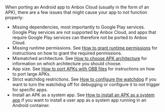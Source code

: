 When porting an Android app to Anbox Cloud (usually in the form of an APK), there are a few issues that might cause your app to not function properly:

* Missing dependencies, most importantly to Google Play services. Google Play services are not supported by Anbox Cloud, and apps that require Google Play services can therefore not be ported to Anbox Cloud.
* Missing runtime permissions. See [How to grant runtime permissions](https://discourse.ubuntu.com/t/grant-runtime-permissions/26054) for instructions on how to grant the required permissions.
* Mismatched architecture. See [How to choose APK architecture](https://discourse.ubuntu.com/t/choose-apk-architecture/26055) for information on which architecture you should choose.
* App size. See [How to port APKs with OBB files](https://discourse.ubuntu.com/t/port-apks-with-obb-files/26056) for instructions on how to port large APKs.
* Strict watchdog restrictions. See [How to configure the watchdog](https://discourse.ubuntu.com/t/configure-the-watchdog/26057) if you want to turn the watchdog off for debugging or configure it to not trigger for specific apps.
* Install an APK as a system app. See [How to install an APK as a system app](https://discourse.ubuntu.com/t/install-an-apk-as-a-system-app/27086) if you want to install a user app as a system app running in an Android container.
